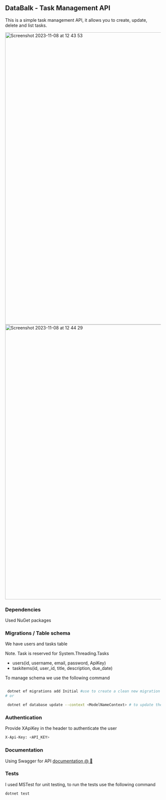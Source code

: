 ## DataBalk - Task Management API

This is a simple task management API, it allows you to create, update, delete and list tasks.

<img width="945" alt="Screenshot 2023-11-08 at 12 43 53" src="https://github.com/brunoalfred/DataBalkInterview/assets/55545250/b20310df-f40f-47f9-a1e9-dc1f7408fa2e">
<img width="889" alt="Screenshot 2023-11-08 at 12 44 29" src="https://github.com/brunoalfred/DataBalkInterview/assets/55545250/b751466e-5ae3-4e6e-998b-8e2c036df54b">

### Dependencies

Used NuGet packages

### Migrations / Table schema

We have users and tasks table

Note. Task is reserved for System.Threading.Tasks

- users(id, username, email, password, ApiKey)
- taskitems(id, user_id, title, description, due_date) 

To manage schema we use the following command

```sh

 dotnet ef migrations add Initial #use to create a clean new migration for DBCOntext
# or

 dotnet ef database update --context <ModelNameContext> # to update the database with the new migration
```

### Authentication

Provide XApiKey in the header to authenticate the user

```sh
X-Api-Key: <API_KEY>
```

### Documentation 

Using Swagger for API  [documentation @ 🔗](https://localhost:7128/swagger/index.html)

### Tests

I used MSTest for unit testing, to run the tests use the following command

```sh
dotnet test
```
